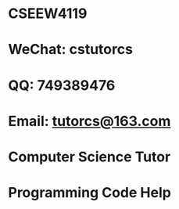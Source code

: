 # CSEEW4119

# WeChat: cstutorcs

# QQ: 749389476

# Email: tutorcs@163.com

# Computer Science Tutor

# Programming Code Help
